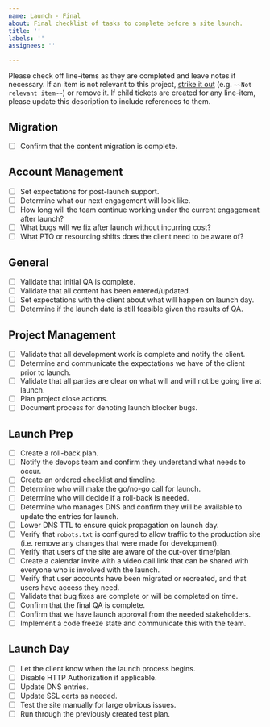 ```yaml
---
name: Launch - Final
about: Final checklist of tasks to complete before a site launch.
title: ''
labels: ''
assignees: ''

---
```


Please check off line-items as they are completed and leave notes if necessary.
If an item is not relevant to this project, [strike it out](https://docs.github.com/en/github/writing-on-github/basic-writing-and-formatting-syntax#styling-text)
(e.g. `~~Not relevant item~~`) or remove it. If child tickets are created for
any line-item, please update this description to include references to them.

## Migration
- [ ] Confirm that the content migration is complete.

## Account Management
- [ ] Set expectations for post-launch support.
- [ ] Determine what our next engagement will look like.
- [ ] How long will the team continue working under the current engagement after launch?
- [ ] What bugs will we fix after launch without incurring cost?
- [ ] What PTO or resourcing shifts does the client need to be aware of?

## General
- [ ] Validate that initial QA is complete.
- [ ] Validate that all content has been entered/updated.
- [ ] Set expectations with the client about what will happen on launch day.
- [ ] Determine if the launch date is still feasible given the results of QA.

## Project Management
- [ ] Validate that all development work is complete and notify the client.
- [ ] Determine and communicate the expectations we have of the client prior to launch.
- [ ] Validate that all parties are clear on what will and will not be going live at launch.
- [ ] Plan project close actions.
- [ ] Document process for denoting launch blocker bugs.

## Launch Prep
- [ ] Create a roll-back plan.
- [ ] Notify the devops team and confirm they understand what needs to occur.
- [ ] Create an ordered checklist and timeline.
- [ ] Determine who will make the go/no-go call for launch.
- [ ] Determine who will decide if a roll-back is needed.
- [ ] Determine who manages DNS and confirm they will be available to update the entries for launch.
- [ ] Lower DNS TTL to ensure quick propagation on launch day.
- [ ] Verify that `robots.txt` is configured to allow traffic to the production site (i.e. remove any changes that were made for development).
- [ ] Verify that users of the site are aware of the cut-over time/plan.
- [ ] Create a calendar invite with a video call link that can be shared with everyone who is involved with the launch.
- [ ] Verify that user accounts have been migrated or recreated, and that users have access they need.
- [ ] Validate that bug fixes are complete or will be completed on time.
- [ ] Confirm that the final QA is complete.
- [ ] Confirm that we have launch approval from the needed stakeholders.
- [ ] Implement a code freeze state and communicate this with the team.

## Launch Day
- [ ] Let the client know when the launch process begins.
- [ ] Disable HTTP Authorization if applicable.
- [ ] Update DNS entries.
- [ ] Update SSL certs as needed.
- [ ] Test the site manually for large obvious issues.
- [ ] Run through the previously created test plan.
